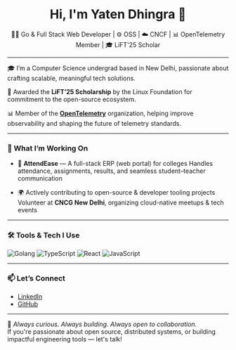 <h1 align="center">Hi, I'm Yaten Dhingra 👋</h1>
<p align="center">
  🧑‍💻 Go & Full Stack Web Developer | ⚙️ OSS | ☁️ CNCF | 📊 OpenTelemetry Member | 🎓 LiFT'25 Scholar
</p>

---

🎓 I’m a Computer Science undergrad based in New Delhi, passionate about crafting scalable, meaningful tech solutions.

🏅 Awarded the **LiFT’25 Scholarship** by the Linux Foundation for commitment to the open-source ecosystem.

📊 Member of the [**OpenTelemetry**](https://github.com/open-telemetry) organization, helping improve observability and shaping the future of telemetry standards.

---

### 🚀 What I’m Working On

- 📘 **AttendEase** — A full-stack ERP (web portal) for colleges
  Handles attendance, assignments, results, and seamless student–teacher communication

- 🌍 Actively contributing to open-source & developer tooling projects
  Volunteer at **CNCG New Delhi**, organizing cloud-native meetups & tech events  

---

### 🛠️ Tools & Tech I Use
![Golang](https://img.shields.io/badge/-Golang-00ADD8?style=for-the-badge&logo=go&logoColor=white)
![TypeScript](https://img.shields.io/badge/-TypeScript-3178C6?style=for-the-badge&logo=typescript&logoColor=white)
![React](https://img.shields.io/badge/-ReactJS-61DAFB?style=for-the-badge&logo=react&logoColor=black)
![JavaScript](https://img.shields.io/badge/-JavaScript-F7DF1E?style=for-the-badge&logo=javascript&logoColor=black)

---

### 📫 Let’s Connect

- [LinkedIn](https://linkedin.com/in/yaten2302)
- [GitHub](https://github.com/yaten2302)

---

🧠 *Always curious. Always building. Always open to collaboration.*  
If you're passionate about open source, distributed systems, or building impactful engineering tools — let's talk!
